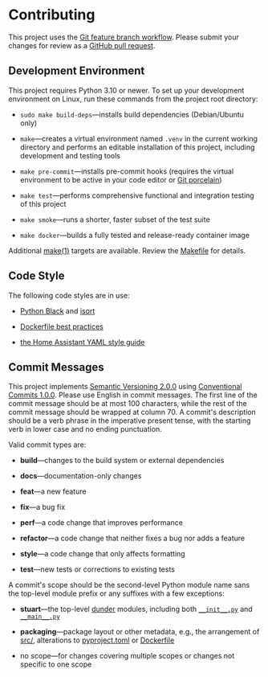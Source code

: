 # Contributing

This project uses the [Git feature branch workflow](https://www.atlassian.com/git/tutorials/comparing-workflows/feature-branch-workflow).  Please submit your changes for review as a [GitHub pull request](https://docs.github.com/en/pull-requests/collaborating-with-pull-requests).

## Development Environment

This project requires Python 3.10 or newer.  To set up your development environment on Linux, run these commands from the project root directory:

- `sudo make build-deps`—installs build dependencies (Debian/Ubuntu only)

- `make`—creates a virtual environment named `.venv` in the current working directory and performs an editable installation of this project, including development and testing tools

- `make pre-commit`—installs pre-commit hooks (requires the virtual environment to be active in your code editor or [Git porcelain](https://git-scm.com/book/en/v2/Git-Internals-Plumbing-and-Porcelain))

- `make test`—performs comprehensive functional and integration testing of this project

- `make smoke`—runs a shorter, faster subset of the test suite

- `make docker`—builds a fully tested and release-ready container image

Additional [make(1)](https://linux.die.net/man/1/make) targets are available.  Review the [Makefile](Makefile) for details.

## Code Style

The following code styles are in use:

- [Python Black](https://black.readthedocs.io/) and [isort](https://pycqa.github.io/isort/)

- [Dockerfile best practices](https://docs.docker.com/develop/develop-images/dockerfile_best-practices/)

- [the Home Assistant YAML style guide](https://developers.home-assistant.io/docs/documenting/yaml-style-guide/)

## Commit Messages

This project implements
[Semantic Versioning 2.0.0](https://semver.org/spec/v2.0.0.html) using
[Conventional Commits 1.0.0](https://www.conventionalcommits.org/en/v1.0.0/).
Please use English in commit messages.  The first line of the commit
message should be at most 100 characters, while the rest of the commit
message should be wrapped at column 70.  A commit's description should
be a verb phrase in the imperative present tense, with the starting
verb in lower case and no ending punctuation.

Valid commit types are:

- **build**—changes to the build system or external dependencies

- **docs**—documentation-only changes

- **feat**—a new feature

- **fix**—a bug fix

- **perf**—a code change that improves performance

- **refactor**—a code change that neither fixes a bug nor adds a feature

- **style**—a code change that only affects formatting

- **test**—new tests or corrections to existing tests

A commit's scope should be the second-level Python module name sans
the top-level module prefix or any suffixes with a few exceptions:

- **stuart**—the top-level
  [dunder](https://wiki.python.org/moin/DunderAlias) modules,
  including both [`__init__.py`](src/__init__.py) and
  [`__main__.py`](src/__main__.py)

- **packaging**—package layout or other metadata, e.g., the
  arrangement of [src/](src/), alterations to
  [pyproject.toml](pyproject.toml) or [Dockerfile](Dockerfile)

- no scope—for changes covering multiple scopes or changes not
  specific to one scope
